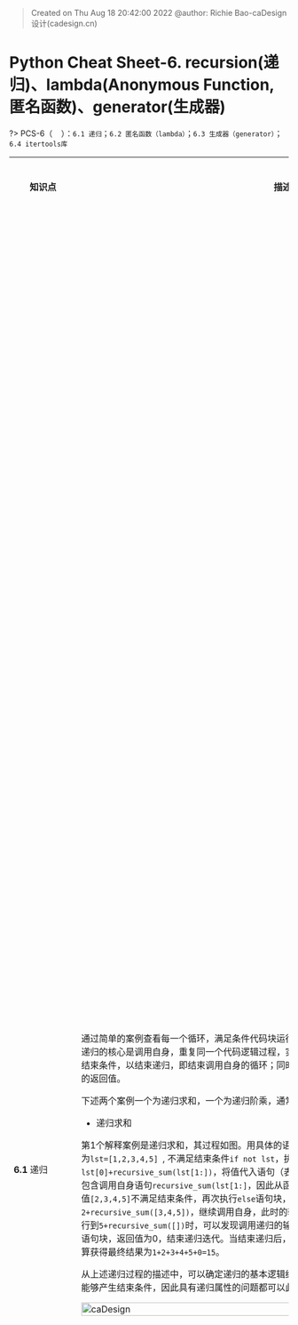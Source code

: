 > Created on Thu Aug 18 20:42:00 2022 @author: Richie Bao-caDesign设计(cadesign.cn)

<style>
  code {
    white-space : pre-wrap !important;
    word-break: break-word;
  }
</style>

# Python Cheat Sheet-6. recursion(递归)、lambda(Anonymous Function, 匿名函数)、generator(生成器)

<span style = "color:Teal;background-color:;font-size:20.0pt"></span>

?> PCS-6（&nbsp;&nbsp;&nbsp;&nbsp;）：`6.1 递归`；`6.2 匿名函数（lambda）`；`6.3 生成器（generator）`；`6.4 itertools库`

<table style="width:100%">
<tr>
<th style="width:10%"> 知识点 </th>
<th style="width:30%"> 描述 </th>
<th style="width:30%"> 代码段 </th> 
<th style="width:20%"> 运算结果 </th>
<th style="width:10%"> 备注</th> 
</tr>

<tr>
<td> 

__6.1__ 递归

</td>
<td>


通过简单的案例查看每一个循环，满足条件代码块运行变量值和返回值的变化是理解递归最好的途径。递归的核心是调用自身，重复同一个代码逻辑过程，实现返回值满足某一变化特征的叠加；并且需要有结束条件，以结束递归，即结束调用自身的循环；同时，给结束条件一个返回值，为最后一次调用自身的返回值。

下述两个案例一个为递归求和，一个为递归阶乘，通常用此来解释递归函数的方法。

* 递归求和

第1个解释案例是递归求和，其过程如图。用具体的语句和值解释上一段话为：开始输入值（开始值）为`lst=[1,2,3,4,5] `, 不满足结束条件`if not lst`，执行`else`语句块，返回值语句为`return lst[0]+recursive_sum(lst[1:])`，将值代入语句（表达式），为`1+recursive_sum([2,3,4,5])`，其中包含调用自身语句`recursive_sum(lst[1:]`，因此从函数名定义行重新开始执行该函数；因为输入参数值`[2,3,4,5]`不满足结束条件，再次执行`else`语句块，将值代入语句（表达式），为`2+recursive_sum([3,4,5])`，继续调用自身，此时的输入值为`[3,4,5]`；以次类推，不断迭代，直至执行到`5+recursive_sum([])`时，可以发现调用递归的输入值为`[]`，满足结束条件，因此执行`if not lst`语句块，返回值为0，结束递归迭代。当结束递归后，将每一次的返回值代入上一次迭代的返回值，计算获得最终结果为`1+2+3+4+5+0=15`。

从上述递归过程的描述中，可以确定递归的基本逻辑结构，无外乎调用自身即返回值计算逻辑和该逻辑能够产生结束条件，因此具有递归属性的问题都可以此点切入设计代码。

<img src="./imgs/pcs/pc_6_01.jpg" height='auto' width=100% title="caDesign">


</td>
<td>

```python
def recursive_sum(lst):
    if not lst:
        print("if not lst:{}".format(lst))
        return 0
    else:
        print(lst[1:])
        return lst[0]+recursive_sum(lst[1:])
    
lst=[1,2,3,4,5]    
lst_sum=recursive_sum(lst)
print("--"*30)
print(lst_sum)
```

</td>
<td>

    [2, 3, 4, 5]
    [3, 4, 5]
    [4, 5]
    [5]
    []
    if not lst:[]
    ------------------------------------------------------------
    15

</td>
<td>
</td>
</tr>

<tr>
<td> 

</td>
<td>

可以通过小的语句核实确定某些语句的运行结果，辅助理解程序。

</td>
<td>

```python
print(not [])
print(not [5])
print([5][1:])
```

</td>
<td>

    True
    False
    []

</td>
<td>
</td>
</tr>

<tr>
<td> 

</td>
<td>

返回值是需要代入到上次迭代调用自身的部分，因此只要返回值满足计算要求，可以根据需要返回任何值。下述代码将结束条件返回值配置为入`1000`时，计算结果为`1015`。


</td>
<td>

```python
def recursive_sum(lst):
    if not lst:
        print("if not lst:{}".format(lst))
        return 1000
    else:
        print(lst[1:])
        return lst[0]+recursive_sum(lst[1:])
    
lst=[1,2,3,4,5]    
lst_sum=recursive_sum(lst)
print("--"*30)
print(lst_sum)
```

</td>
<td>

    [2, 3, 4, 5]
    [3, 4, 5]
    [4, 5]
    [5]
    []
    if not lst:[]
    ------------------------------------------------------------
    1015

</td>
<td>
</td>
</tr>


<tr>
<td> 

</td>
<td>

* 递归阶乘

直接可以替换递归求和图中对应的值，来表达递归阶乘的过程。可以解释为：开始输入值（开始值）为`6`, 不满足结束条件`if n==1`，执行`else`语句块，返回值语句为`return n*recursive_factorial(n-1)`，将值代入语句（表达式），为`6×recursive_factorial(5)`，其中包含调用自身语句`recursive_factorial(5)`，因此从函数名定义行重新开始执行该函数；因为输入参数值`5`不满足结束条件，再次执行`else`语句块，将值代入语句（表达式），为`5×recursive_factorial(4)`，继续调用自身，此时的输入值为`4`；以次类推，不断迭代，直至执行到`2×recursive_factorial(1)`时，可以发现调用递归的输入值为`1`，满足结束条件，因此执行`if n==1`语句块，返回值为1，结束递归迭代。当结束递归后，将每一次的返回值代入上一次迭代的返回值，计算获得最终结果为`6×5×4×3×2×1=720`。

<img src="./imgs/pcs/pc_6_02.jpg" height='auto' width=100% title="caDesign">


</td>
<td>

```python
def recursive_factorial(n):
    if n==1:
        return 1
    else:
        return n*recursive_factorial(n-1)

fatorial_result=recursive_factorial(6)
print(fatorial_result)
```

</td>
<td>

    720

</td>
<td>
</td>
</tr>


<tr>
<td> 

</td>
<td>

* 用循环语句替换递归的方法

递归的方法可以用循环的方式解决，例如下述代码改写的递归求和及阶乘。虽然循环的方式更加易读，但是递归的方法似乎也符合python的宗旨，保持简单，除非它必须复杂！因此，究竟是使用递归还是循环，可以由代码的作者自己决定。



</td>
<td>

```python
lst=[1,2,3,4,5]  
lst_sum=0
while lst:
    lst_sum+=lst[0]
    lst=lst[1:]
print(lst_sum)

n=6
fatorial_result=1
while n:
    if n==1:break
    else:
        fatorial_result*=n
        n=n-1
print(fatorial_result)
```

</td>
<td>

    15
    720

</td>
<td>
</td>
</tr>

<tr>
<td> 

</td>
<td>

* 递归列表展平

下述递归嵌套列表展平的代码，虽然代码行数不多，但是相对递归求和和阶乘要复杂。这里需要注意两个问题，一个是存在有三个条件，`if`是结束条件。`elif`和`else`分别针对两种不同情况采取的措施。结束条件不是像递归求和和阶乘最后执行一次结束，是对`elif`和`else`下不断调用自身，最终达到各个分枝下满足结束条件的输入参数，逐个结束各个分枝；另一个是，返回值中存在`return flatten_lst(lst[0])+flatten_lst(lst[1:])`，为调用自身的函数求和，需要从左到右一次计算，先返回` flatten_lst(lst[0])`部分，待这部分递归完毕后，在执行`flatten_lst(lst[1:])`部分，而各自部分同样有满足`elif isinstance(lst[0],list)`条件的对象，因此还会产生调用自身两个函数相加的情况，依旧从左到右依次计算，至递归结束。具体的过程可以从图中观察，一个是正序过程，由`k-i,j`的方式标注执行顺序；粉色部分则是逆序逐步代入值的过程。比较清晰的表述了该递归的整个过程。

> 当很难通过代码直接理解算法时，必然需要通过`print()`，打印各个变化值查看整个过程。如果打印的对象比较多时，尤其类似递归这样要不断循环的算法，最好给出些辅助标识，定位每一轮次迭代，方便查看每次迭代对应变量的变化，从而找出规律，理解算法。

<img src="./imgs/pcs/pc_6_03.jpg" height='auto' width=100% title="caDesign">

</td>
<td>

```python
i=0
j=0
k=0
def flatten_lst(lst):
    global k,i,j
    
    print("#"*30,'%d-%d-%d'%(k,i,j))
    print("lst:",lst)
    if lst==[]:
        print('_'*30,'if')
        k+=1
        return lst
    
    elif isinstance(lst[0],list):
        print('_'*30,"elif")
        print(lst[0],';',lst[1:])
        i+=1
        return flatten_lst(lst[0])+flatten_lst(lst[1:])
    
    else:
        print('_'*30,'else')
        print(lst[:1],";",lst[1:])
        j+=1
        return lst[:1]+flatten_lst(lst[1:])
    
nested_lst=[['A','B',['C','D'],'E'],[6,[7,8,[9]]]]   
flatten_nested_lst=flatten_lst(nested_lst)
print("--"*30)
print(flatten_nested_lst)    
```

</td>
<td>


    ############################## 0-0-0
    lst: [['A', 'B', ['C', 'D'], 'E'], [6, [7, 8, [9]]]]
    ______________________________ elif
    ['A', 'B', ['C', 'D'], 'E'] ; [[6, [7, 8, [9]]]]
    ############################## 0-1-0
    lst: ['A', 'B', ['C', 'D'], 'E']
    ______________________________ else
    ['A'] ; ['B', ['C', 'D'], 'E']
    ############################## 0-1-1
    lst: ['B', ['C', 'D'], 'E']
    ______________________________ else
    ['B'] ; [['C', 'D'], 'E']
    ############################## 0-1-2
    lst: [['C', 'D'], 'E']
    ______________________________ elif
    ['C', 'D'] ; ['E']
    ############################## 0-2-2
    lst: ['C', 'D']
    ______________________________ else
    ['C'] ; ['D']
    ############################## 0-2-3
    lst: ['D']
    ______________________________ else
    ['D'] ; []
    ############################## 0-2-4
    lst: []
    ______________________________ if
    ############################## 1-2-4
    lst: ['E']
    ______________________________ else
    ['E'] ; []
    ############################## 1-2-5
    lst: []
    ______________________________ if
    ############################## 2-2-5
    lst: [[6, [7, 8, [9]]]]
    ______________________________ elif
    [6, [7, 8, [9]]] ; []
    ############################## 2-3-5
    lst: [6, [7, 8, [9]]]
    ______________________________ else
    [6] ; [[7, 8, [9]]]
    ############################## 2-3-6
    lst: [[7, 8, [9]]]
    ______________________________ elif
    [7, 8, [9]] ; []
    ############################## 2-4-6
    lst: [7, 8, [9]]
    ______________________________ else
    [7] ; [8, [9]]
    ############################## 2-4-7
    lst: [8, [9]]
    ______________________________ else
    [8] ; [[9]]
    ############################## 2-4-8
    lst: [[9]]
    ______________________________ elif
    [9] ; []
    ############################## 2-5-8
    lst: [9]
    ______________________________ else
    [9] ; []
    ############################## 2-5-9
    lst: []
    ______________________________ if
    ############################## 3-5-9
    lst: []
    ______________________________ if
    ############################## 4-5-9
    lst: []
    ______________________________ if
    ############################## 5-5-9
    lst: []
    ______________________________ if
    ------------------------------------------------------------
    ['A', 'B', 'C', 'D', 'E', 6, 7, 8, 9]


</td>
<td>
</td>
</tr>


<tr>
<td> 

__6.2__ 匿名函数（lambda）

</td>
<td>


lambda的基本语法为`lambda argument1,argument2,argument3,...,argumentN:expression using arguments`，需要注意的是lambda使用的是表达式（expression）不是语句（statement），返回一个函数表达式，不需要定义函数名（因此称为匿名函数）。lambda的表达式中可以加入`if`条件语句，语法为`lambda <arguments>:<return value if condition is True> if <condition> else <return value if condition is False>`；如果包含类似`elif`的结构，则语法为`lambda <args>:<return value> if <condition> else (return value if <condition> else <return value>)`。

对于较为简单的函数定义，使用lambda为内联函数（inline function），可以简化代码，而`def`方法则会稍显繁琐。


</td>
<td>


```python
def sum_func(x,y,z):
    return x+y+z
lst=[1,2,3]
print(sum_func(*lst))

sum_lambda=lambda x,y,z:x+y+z
print(sum_lambda(*lst))

print("-"*60)
comparison_operation_A=lambda x:True if x>10 else False #只有一个条件
print(comparison_operation_A(20))

CompOpera_B=lambda x:True if (x>10 and x<20) else False #包含多个条件，需要括起
print(CompOpera_B(18))

CompOpera_C=lambda x:x>10 and x<20 #不使用if else的方式
print(CompOpera_C(18))

print("-"*60)      
CompOpera_D=lambda x:1 if x<10 else (2 if x<20 else 0) #类似elif
print(CompOpera_D(7))
print(CompOpera_D(15))
print(CompOpera_D(30))
```

</td>
<td>

    6
    6
    ------------------------------------------------------------
    True
    True
    True
    ------------------------------------------------------------
    1
    2
    0

</td>
<td>
</td>
</tr>

<tr>
<td> 

</td>
<td>

* 嵌套的匿名函数

与嵌套函数类似。


</td>
<td>

```python
nested_sum=lambda x:lambda y:x+y
sum_instance=nested_sum(10) #输入值对应参数x
print(sum_instance(20)) #输入值对应参数y
print(sum_instance(50))
```

</td>
<td>

    30
    60

</td>
<td>
</td>
</tr>

<tr>
<td> 

</td>
<td>

* lambda 与filter(), map(),reduce(),sorted

lambda经常配合其它以函数作为输入参数的函数，可以非常便捷的以`inline function`方式行内完成代码。通过`help()`非常方便的确定`filter(), map(),reduce(),sorted`输入参数包含使用函数作为参数的部分。



</td>
<td>



```python
print(help(filter))
print("+"*60)  
print(help(map))
print("+"*60)  
from functools import reduce
print(help(reduce))
print("+"*60)  
print(help(sorted))
```

</td>
<td>


    Help on class filter in module builtins:
    
    class filter(object)
     |  filter(function or None, iterable) --> filter object
     |  
     |  Return an iterator yielding those items of iterable for which function(item)
     |  is true. If function is None, return the items that are true.
     |  
     |  Methods defined here:
     |  
     |  __getattribute__(self, name, /)
     |      Return getattr(self, name).
     |  
     |  __iter__(self, /)
     |      Implement iter(self).
     |  
     |  __next__(self, /)
     |      Implement next(self).
     |  
     |  __reduce__(...)
     |      Return state information for pickling.
     |  
     |  ----------------------------------------------------------------------
     |  Static methods defined here:
     |  
     |  __new__(*args, **kwargs) from builtins.type
     |      Create and return a new object.  See help(type) for accurate signature.
    
    None
    ++++++++++++++++++++++++++++++++++++++++++++++++++++++++++++
    Help on class map in module builtins:
    
    class map(object)
     |  map(func, *iterables) --> map object
     |  
     |  Make an iterator that computes the function using arguments from
     |  each of the iterables.  Stops when the shortest iterable is exhausted.
     |  
     |  Methods defined here:
     |  
     |  __getattribute__(self, name, /)
     |      Return getattr(self, name).
     |  
     |  __iter__(self, /)
     |      Implement iter(self).
     |  
     |  __next__(self, /)
     |      Implement next(self).
     |  
     |  __reduce__(...)
     |      Return state information for pickling.
     |  
     |  ----------------------------------------------------------------------
     |  Static methods defined here:
     |  
     |  __new__(*args, **kwargs) from builtins.type
     |      Create and return a new object.  See help(type) for accurate signature.
    
    None
    ++++++++++++++++++++++++++++++++++++++++++++++++++++++++++++
    Help on built-in function reduce in module _functools:
    
    reduce(...)
        reduce(function, sequence[, initial]) -> value
        
        Apply a function of two arguments cumulatively to the items of a sequence,
        from left to right, so as to reduce the sequence to a single value.
        For example, reduce(lambda x, y: x+y, [1, 2, 3, 4, 5]) calculates
        ((((1+2)+3)+4)+5).  If initial is present, it is placed before the items
        of the sequence in the calculation, and serves as a default when the
        sequence is empty.
    
    None
    ++++++++++++++++++++++++++++++++++++++++++++++++++++++++++++
    Help on built-in function sorted in module builtins:
    
    sorted(iterable, /, *, key=None, reverse=False)
        Return a new list containing all items from the iterable in ascending order.
        
        A custom key function can be supplied to customize the sort order, and the
        reverse flag can be set to request the result in descending order.
    
    None


</td>
<td>
</td>
</tr>


<tr>
<td> 

</td>
<td>


如果某一函数或者方法的输入参数有函数参数，则首先考虑使用`lambda`的方式，这经常用于[pandas](https://pandas.pydata.org/)下配合方法`apply`，根据行数据增加新的列数据。

下述案例将以字典保存的保龄球大赛得分转换为`DataFrame`数据格式，并用`apply`方法，以`lambda`方式计算标准计分（Standard Score，z_score，代表原始数值和平均值之间的距离，并以标准差为单位计算，即z-score是从感兴趣的点到均值之间有多少个标准差，这样就可以在不同组数据间比较某一数值的重要程度。）

> 浅试pandas的DataFrame数据结构。pandas数据处理方法异常丰富，是数据处理的核心应用库，可以查看pandas手册，或相关说明。


</td>
<td>


```python
vals=[2,3,4,10,15,17,19,30,50]
filtered_vals=filter(lambda x:x>10, vals) #返回的是一个迭代器（iterator）
print(filtered_vals)
print(list(filtered_vals))

print("-"*60)  
mapped_vals=map(lambda x:x**2,vals)
print(list(mapped_vals))

print("-"*60)  
reduced_vals=reduce(lambda x,y:x+y, vals) #相当于求和
print(reduced_vals)

print("-"*60)  
scores=[('Mason',90),('Reece',81),('A',73),('B',97),('C',85)]
sorted_vals=sorted(scores,key=lambda score:score[1])
print(sorted_vals)
```

</td>
<td>


    <filter object at 0x0000020982DF1730>
    [15, 17, 19, 30, 50]
    ------------------------------------------------------------
    [4, 9, 16, 100, 225, 289, 361, 900, 2500]
    ------------------------------------------------------------
    150
    ------------------------------------------------------------
    [('A', 73), ('Reece', 81), ('C', 85), ('Mason', 90), ('B', 97)]
 

</td>
<td>
</td>
</tr>

<tr>
<td> 

</td>
<td>


</td>
<td>

```python
bowlingContest_scores_dic={'Barney':86,'Harold':73,'Chris':124,'Neil':111,'Tony':90,'Simon':38,
                           'Jo':84,'Dina':71,'Graham':103,'Joe':85,'Alan':90,'Billy':89,
                           'Gordon':229,'Wade':77,'Cliff':59,'Arthur':95,'David':70,'Charles':88}
                          
print(bowlingContest_scores_dic)

import pandas as pd
bowlingContest_scores_df=pd.DataFrame.from_dict(bowlingContest_scores_dic,orient='index',columns=['score'])
print(bowlingContest_scores_df)
scores_mean=bowlingContest_scores_df.score.mean()
scores_std=bowlingContest_scores_df.score.std()
print("-"*60)  
print('scores_mean=%.2f,scores_std=%.2f'%(scores_mean,scores_std))
bowlingContest_scores_df['z_score']=bowlingContest_scores_df.score.apply(lambda score:round((score-scores_mean)/scores_std,3))
print(bowlingContest_scores_df)
```

</td>
<td>


    {'Barney': 86, 'Harold': 73, 'Chris': 124, 'Neil': 111, 'Tony': 90, 'Simon': 38, 'Jo': 84, 'Dina': 71, 'Graham': 103, 'Joe': 85, 'Alan': 90, 'Billy': 89, 'Gordon': 229, 'Wade': 77, 'Cliff': 59, 'Arthur': 95, 'David': 70, 'Charles': 88}
             score
    Barney      86
    Harold      73
    Chris      124
    Neil       111
    Tony        90
    Simon       38
    Jo          84
    Dina        71
    Graham     103
    Joe         85
    Alan        90
    Billy       89
    Gordon     229
    Wade        77
    Cliff       59
    Arthur      95
    David       70
    Charles     88
    ------------------------------------------------------------
    scores_mean=92.33,scores_std=39.09
             score  z_score
    Barney      86   -0.162
    Harold      73   -0.495
    Chris      124    0.810
    Neil       111    0.477
    Tony        90   -0.060
    Simon       38   -1.390
    Jo          84   -0.213
    Dina        71   -0.546
    Graham     103    0.273
    Joe         85   -0.188
    Alan        90   -0.060
    Billy       89   -0.085
    Gordon     229    3.496
    Wade        77   -0.392
    Cliff       59   -0.853
    Arthur      95    0.068
    David       70   -0.571
    Charles     88   -0.111
 

</td>
<td>
</td>
</tr>


<tr>
<td> 

</td>
<td>


* 用lambda定义递归展平嵌套列表

前述递归嵌套列表是根据索引为0的项值是否为列表给出`elif`和`else`的处理路径，如果列表为空则执行`if`，其为终止条件。此次给出的方法是使用lambda函数，lambda函数组合了列表推导式的方法，递归lambda自身完成嵌套列表的展平。直接看包括列表推导式和递归的lambda函数理解递归的过程，因为无法`print()`变量，很难查看整个计算流程，因此需要将lambda转换为`def`的形式，并将列表推导式转换为`for`循环。

图解释了整个计算流程。对循环的子列表执行递归操作，通过判断该列表是否为列表，执行`if`或者`else`语句块。`else`语句块为终止条件，为列表项值不再是子列表，而是单个值时的情况，则返回包含该一个值的列表，通过`extend`的方法，将其追加到变量`lst_collection`中。注意，追加的过程，是根据循环从左到右，从外到内（子列表）迭代过程的逆序，例如先`['A','B',['C','D'],'E']` 子列表，然后`[6,[7,8,[9]]]`子列表；前者子列表仍旧从左到右，先`A`，再`B`，在调用自身位置追加到列表为`['A','B']`；到`['C','D']`时，先执行嵌套子列表，从左到右，在调用到自身位置处追加到列表为`['C','D']`；在`A`,`B`和`['C','D']`齐平的位置合并列表为`['A','B','C','D','E']`，依次类推。

终止条件的返回值是返回递归调用自身的位置，例如满足终止条件的`A`，返回值为`['A']`，该值对应到递归调用的位置`lst_collection.extend(flatten_lst_loop(n_lst))`，而被追加到` lst_collection`列表中，因为返回的是含一个值的列表，因此使用`extend`方法。

思考：如果将`else`终止条件返回值改为`lst`，而不是`[lst]`，并将调用位置语句改为`lst_collection.append(flatten_lst_loop(n_lst))`，即将`extend`改为`append`，为什么不可以？

<img src="./imgs/pcs/pc_6_04.jpg" height='auto' width=100% title="caDesign">



</td>
<td>


```python
flatten_lst=lambda lst: [m for n_lst in lst for m in flatten_lst(n_lst)] if type(lst) is list else [lst]

nested_lst=[['A','B',['C','D'],'E'],[6,[7,8,[9]]]]  
print(flatten_lst(nested_lst))
```

</td>
<td>

    ['A', 'B', 'C', 'D', 'E', 6, 7, 8, 9]

</td>
<td>
</td>
</tr>


<tr>
<td> 

</td>
<td>

将lambda转换为`def`定义的形式，并拆解列表推导式，方便通过`print`方式查看变量值的变化。

</td>
<td>


```python
i=0
def flatten_lst_loop(lst):  
    global i
    
    print("-"*50,i)
    lst_collection=[]
    if type(lst) is list:
        i+=1
        print('**',lst)
        for n_lst in lst:
            print("##",n_lst)            
            lst_collection.extend(flatten_lst_loop(n_lst))
            print(':',lst_collection)
    else:
        i+=1
        print('++',lst)
        return [lst]
    return lst_collection
            
flattened_nestedLst=flatten_lst_loop(nested_lst)
print("-"*60)
print(flattened_nestedLst)
```

</td>
<td>


    -------------------------------------------------- 0
    ** [['A', 'B', ['C', 'D'], 'E'], [6, [7, 8, [9]]]]
    ## ['A', 'B', ['C', 'D'], 'E']
    -------------------------------------------------- 1
    ** ['A', 'B', ['C', 'D'], 'E']
    ## A
    -------------------------------------------------- 2
    ++ A
    : ['A']
    ## B
    -------------------------------------------------- 3
    ++ B
    : ['A', 'B']
    ## ['C', 'D']
    -------------------------------------------------- 4
    ** ['C', 'D']
    ## C
    -------------------------------------------------- 5
    ++ C
    : ['C']
    ## D
    -------------------------------------------------- 6
    ++ D
    : ['C', 'D']
    : ['A', 'B', 'C', 'D']
    ## E
    -------------------------------------------------- 7
    ++ E
    : ['A', 'B', 'C', 'D', 'E']
    : ['A', 'B', 'C', 'D', 'E']
    ## [6, [7, 8, [9]]]
    -------------------------------------------------- 8
    ** [6, [7, 8, [9]]]
    ## 6
    -------------------------------------------------- 9
    ++ 6
    : [6]
    ## [7, 8, [9]]
    -------------------------------------------------- 10
    ** [7, 8, [9]]
    ## 7
    -------------------------------------------------- 11
    ++ 7
    : [7]
    ## 8
    -------------------------------------------------- 12
    ++ 8
    : [7, 8]
    ## [9]
    -------------------------------------------------- 13
    ** [9]
    ## 9
    -------------------------------------------------- 14
    ++ 9
    : [9]
    : [7, 8, 9]
    : [6, 7, 8, 9]
    : ['A', 'B', 'C', 'D', 'E', 6, 7, 8, 9]
    ------------------------------------------------------------
    ['A', 'B', 'C', 'D', 'E', 6, 7, 8, 9]
    


</td>
<td>
</td>
</tr>

<tr>
<td> 

__6.3__ 生成器（generator）

</td>
<td>


生成器包括生成器函数和生成器表达式。生成器不会一次性计算所有结果，例如以列表形式返回所有计算值（如果为海量数据，列表形式会非常耗内存），而是根据需要提取数值，这样可以增加计算的效率，节约内存空间。例如`filter()`，`map()`，`zip()`等函数的返回值均为迭代器（iterator）（可迭代对象），即生成器返回迭代器（对象）。

生成器函数，就是在`def`定义函数时，返回值以`yield`的方式一次返回一个结果；生成器表达式，就是将列表推导式的`[]`改为`()`就可。或者使用`iter()`函数将可迭代对象转换为迭代器（iterator）。

通过`help()`查看生成器说明文件，有`__next__`方法，即`next(iterable)`实现逐个读取生成器返回的迭代对象。

* 生成器函数

</td>
<td>


```python
def squared_generator(range_start,range_stop,range_step=1):
    for i in range(range_start,range_stop,range_step):
        yield i**2
squared_iterable=squared_generator(1,5)
print(squared_iterable)

for i in squared_iterable:print(i)
print("-"*60)
for i in squared_iterable:print(i) #当迭代完毕后，在执行则为空，需重新调用生成器函数
```

</td>
<td>

    <generator object squared_generator at 0x000001E013AF4430>
    1
    4
    9
    16
    ------------------------------------------------------------
  

</td>
<td>
</td>
</tr>

<tr>
<td> 

</td>
<td>


</td>
<td>

```python
squared_iterable=squared_generator(1,5)
for i in squared_iterable:print(i)

```

</td>
<td>

    1
    4
    9
    16

</td>
<td>
</td>
</tr>


<tr>
<td> 

</td>
<td>



</td>
<td>

```python
def computing_generator(x):
    x+=1
    print('Performed addition')
    yield x
    
    x*=2
    print('Performed multiplication')
    yield x

computing_iterable=computing_generator(5)
print(next(computing_iterable))
print(next(computing_iterable))
```

</td>
<td>

    Performed addition
    6
    Performed multiplication
    12

</td>
<td>
</td>
</tr>


<tr>
<td> 

</td>
<td>



</td>
<td>

```python
def infinite_generator():
    i=0
    while True:
        i+=1
        yield i
infinite_iterable=infinite()        
print(next(infinite_iterable))
print(next(infinite_iterable))
print(next(infinite_iterable))

help(infinite_iterable)

```

</td>
<td>


    1
    2
    3
    Help on generator object:
    
    infinite = class generator(object)
     |  Methods defined here:
     |  
     |  __del__(...)
     |  
     |  __getattribute__(self, name, /)
     |      Return getattr(self, name).
     |  
     |  __iter__(self, /)
     |      Implement iter(self).
     |  
     |  __next__(self, /)
     |      Implement next(self).
     |  
     |  __repr__(self, /)
     |      Return repr(self).
     |  
     |  close(...)
     |      close() -> raise GeneratorExit inside generator.
     |  
     |  send(...)
     |      send(arg) -> send 'arg' into generator,
     |      return next yielded value or raise StopIteration.
     |  
     |  throw(...)
     |      throw(typ[,val[,tb]]) -> raise exception in generator,
     |      return next yielded value or raise StopIteration.
     |  
     |  ----------------------------------------------------------------------
     |  Data descriptors defined here:
     |  
     |  gi_code
     |  
     |  gi_frame
     |  
     |  gi_running
     |  
     |  gi_yieldfrom
     |      object being iterated by yield from, or None
    
 

</td>
<td>
</td>
</tr>


<tr>
<td> 

</td>
<td>

* 迭代对象的`send()`方法

`send()`方法可以向`yield`表达式传递参数，作为`yield`表达式的值。


</td>
<td>


```python
def double_inputs():
    while True:
        x=yield
        print("-"*10,x)
        yield x*2
        
di_gen= double_inputs()
print(next(di_gen))
print(di_gen.send(5))
next(di_gen)
print(di_gen.send(7))
```

</td>
<td>


    None
    ---------- 5
    10
    ---------- 7
    14


</td>
<td>
</td>
</tr>


<tr>
<td> 

</td>
<td>



</td>
<td>


```python
def squared_generator():
    for i in range(1,10):
        print("-"*10,i)
        yield i**2
sg=squared_generator()
print(next(sg))
print(next(sg))
print(next(sg))
print("-"*60)
print(sg.send(7))
print(sg.send(9))
```

</td>
<td>

    ---------- 1
    1
    ---------- 2
    4
    ---------- 3
    9
    ------------------------------------------------------------
    ---------- 4
    16
    ---------- 5
    25

</td>
<td>
</td>
</tr>


<tr>
<td> 

</td>
<td>

需要注意的是，下述计数求和代码，需要先运行`next()`，然后执行`send()`，否则提示`TypeError: can't send non-None value to a just-started generator`错误。`send()`将值传递给的是`yield`表达式，因此可以看到下述代码，在`send(1)`之后，先运行` delta=yield countNtotal_nt(count,total)`语句，此时`delta`对象的值为1，执行`if`语句块，然后，依次迭代。



</td>
<td>


```python
from collections import namedtuple

countNtotal_nt=namedtuple('countNsum',['count','total'])

def countNtotal(count=0,total=0):
    i=0
    while True:
        print('-'*10,i)
        delta=yield countNtotal_nt(count,total)
        print("###",delta)
        if delta:
            print('+'*10,i)
            count+=1
            total+=delta
            i+=1
            
vals=[1,2,3,4,None,7,8,9]
countNtotal_gen=countNtotal()
print(next(countNtotal_gen))
print("-"*60)
for v in vals:print(countNtotal_gen.send(v))
```

</td>
<td>


    ---------- 0
    countNsum(count=0, total=0)
    ------------------------------------------------------------
    ### 1
    ++++++++++ 0
    ---------- 1
    countNsum(count=1, total=1)
    ### 2
    ++++++++++ 1
    ---------- 2
    countNsum(count=2, total=3)
    ### 3
    ++++++++++ 2
    ---------- 3
    countNsum(count=3, total=6)
    ### 4
    ++++++++++ 3
    ---------- 4
    countNsum(count=4, total=10)
    ### None
    ---------- 4
    countNsum(count=4, total=10)
    ### 7
    ++++++++++ 4
    ---------- 5
    countNsum(count=5, total=17)
    ### 8
    ++++++++++ 5
    ---------- 6
    countNsum(count=6, total=25)
    ### 9
    ++++++++++ 6
    ---------- 7
    countNsum(count=7, total=34)
    


</td>
<td>
</td>
</tr>

<tr>
<td> 

</td>
<td>

* 生成器表达式

</td>
<td>


```python
plus10_generator=(i+10 for i  in [1,2,3,4,5])
print(plus10_generator)
print(list(plus10_generator))

print("-"*60)
lst_iter=iter([1,2,3,4,5])
print(lst_iter)
print(next(lst_iter))
print(next(lst_iter))
```

</td>
<td>

    <generator object <genexpr> at 0x000001E013AE7430>
    [11, 12, 13, 14, 15]
    ------------------------------------------------------------
    <list_iterator object at 0x000001E013BB9670>
    1
    2
    

</td>
<td>
</td>
</tr>


<tr>
<td> 

</td>
<td>


* 用生成器递归展平列表

该方法逻辑同`用lambda定义递归展平嵌套列表`，只是这里有些处理方法的替换，1是，将`if type(lst) is list:`判断条件用`try,except`异常处理替换，当`lst`变量不为列表时，就会引发异常，从而执行`except`语句块，为结束条件；2是，用`yield`替换`lst_collection.extend(flatten_lst_loop(n_lst))`值追加到列表中，而是直接构建生成器，产生迭代对象。


</td>
<td>


```python
def flatten_lst_generator(lst):
    try: #使用语句try/except捕捉异常
        for n_lst  in lst: 
             for m in flatten_lst_generator(n_lst):
                yield m
               
    except:  
        yield lst
        
nested_lst=[['A','B',['C','D'],'E'],[6,[7,8,[9]]]]  
flatten_nestedLst=flatten_lst_generator(nested_lst)
print(list(flatten_nestedLst))               
```


</td>
<td>

    ['A', 'B', 'C', 'D', 'E', 6, 7, 8, 9]
</td>
<td>
</td>
</tr>


<tr>
<td> 

__6.4__  itertools库

</td>
<td>


[itertools](https://docs.python.org/3/library/itertools.html)<sup>①</sup>库可以实现一系列迭代器（iterator），可以简洁而高效的完成相关的算法，而避免自行重新编写相关的工具。理解与善用`itertools`库，可以提高代码书写效率，及高效利用内存。对`itertools`可以直接查看官网。下述摘抄了官网说明表格，记录如下，方便查阅。通过表格给出的参数，结果和示例很容易推断工具的使用方法和算法目的。

* Infinite iterators（无穷迭代器）:

| Iterator | Arguments     | Results                                        | Example                               |
|----------|---------------|------------------------------------------------|---------------------------------------|
| count()  | start, [step] | start, start+step, start+2*step, …             | count(10) --> 10 11 12 13 14 ...      |
| cycle()  | p             | p0, p1, … plast, p0, p1, …                     | cycle('ABCD') --> A B C D A B C D ... |
| repeat() | elem [,n]     | elem, elem, elem, … endlessly or up to n times | repeat(10, 3) --> 10 10 10            |

* Iterators terminating on the shortest input sequence（根据最短输入序列长度停止的迭代器）:

| accumulate()          | p [,func]                   | p0, p0+p1, p0+p1+p2, …                     | accumulate([1,2,3,4,5]) --> 1 3 6 10 15                  |
|-----------------------|-----------------------------|--------------------------------------------|----------------------------------------------------------|
| chain()               | p, q, …                     | p0, p1, … plast, q0, q1, …                 | chain('ABC', 'DEF') --> A B C D E F                      |
| chain.from_iterable() | iterable                    | p0, p1, … plast, q0, q1, …                 | chain.from_iterable(['ABC', 'DEF']) --> A B C D E F      |
| compress()            | data, selectors             | (d[0] if s[0]), (d[1] if s[1]), …          | compress('ABCDEF', [1,0,1,0,1,1]) --> A C E F            |
| dropwhile()           | pred, seq                   | seq[n], seq[n+1], starting when pred fails | dropwhile(lambda x: x<5, [1,4,6,4,1]) --> 6 4 1          |
| filterfalse()         | pred, seq                   | elements of seq where pred(elem) is false  | filterfalse(lambda x: x%2, range(10)) --> 0 2 4 6 8      |
| groupby()             | iterable[, key]             | sub-iterators grouped by value of key(v)   |                                                          |
| islice()              | seq, [start,] stop [, step] | elements from seq[start:stop:step]         | islice('ABCDEFG', 2, None) --> C D E F G                 |
| pairwise()            | iterable                    | (p[0], p[1]), (p[1], p[2])                 | pairwise('ABCDEFG') --> AB BC CD DE EF FG                |
| starmap()             | func, seq                   | func(*seq[0]), func(*seq[1]), …            | starmap(pow, [(2,5), (3,2), (10,3)]) --> 32 9 1000       |
| takewhile()           | pred, seq                   | seq[0], seq[1], until pred fails           | takewhile(lambda x: x<5, [1,4,6,4,1]) --> 1 4            |
| tee()                 | it, n                       | it1, it2, … itn splits one iterator into n |                                                          |
| zip_longest()         | p, q, …                     | (p[0], q[0]), (p[1], q[1]), …              | zip_longest('ABCD', 'xy', fillvalue='-') --> Ax By C- D- |

* Combinatoric iterators（排列组合迭代器）:

| Iterator                        | Arguments          | Results                                                       |
|---------------------------------|--------------------|---------------------------------------------------------------|
| product()                       | p, q, … [repeat=1] | cartesian product, equivalent to a nested for-loop            |
| permutations()                  | p[, r]             | r-length tuples, all possible orderings, no repeated elements |
| combinations()                  | p, r               | r-length tuples, in sorted order, no repeated elements        |
| combinations_with_replacement() | p, r               | r-length tuples, in sorted order, with repeated elements      |

</td>
<td>



</td>
<td>


</td>
<td>
</td>
</tr>







</table>

---

注释（Notes）：

① itertools — Functions creating iterators for efficient looping，（<https://docs.python.org/3/library/itertools.html>）。

<a href="./ipynb/PCS_6_函数_recursion_lambda_generator.ipynb" >PC6-ipynb download</a>